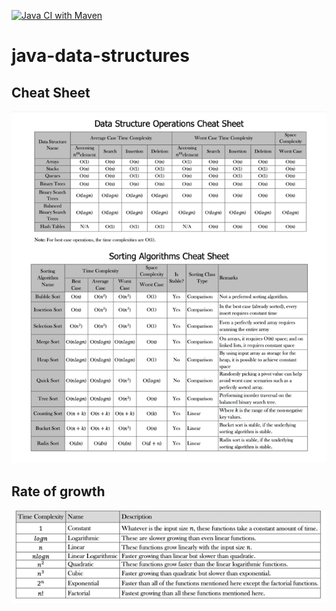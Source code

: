 [![Java CI with Maven](https://github.com/LucasKonrath/java-data-structures/actions/workflows/ci.yml/badge.svg)](https://github.com/LucasKonrath/java-data-structures/actions/workflows/ci.yml)
# java-data-structures
## Cheat Sheet
![img.png](img.png)

## Rate of growth
![img_1.png](img_1.png)
